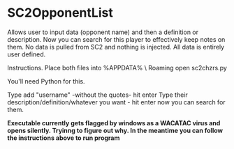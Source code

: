 ﻿# SC2OpponentList
Allows user to input data (opponent name) and then a definition or description. Now you can search for this player to effectively keep notes on them. No data is pulled from SC2 and nothing is injected. All data is entirely user defined. 

Instructions. 
Place both files into %APPDATA% \ Roaming
open sc2chzrs.py




You'll need Python for this.


Type add "username"  -without the quotes- hit enter
Type their description/definition/whatever you want - hit enter
now you can search for them.


****Executable currently gets flagged by windows as a WACATAC virus and opens silently. Tryinng to figure out why. In the meantime you can follow the instructions above to run program****
